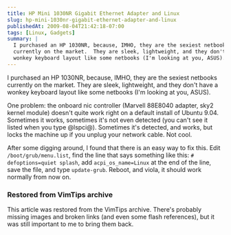 ```yaml
---
title: HP Mini 1030NR Gigabit Ethernet Adapter and Linux
slug: hp-mini-1030nr-gigabit-ethernet-adapter-and-linux
publishedAt: 2009-08-04T21:42:18-07:00
tags: [Linux, Gadgets]
summary: |
  I purchased an HP 1030NR, because, IMHO, they are the sexiest netbooks
  currently on the market.  They are sleek, lightweight, and they don't have a
  wonkey keyboard layout like some netbooks (I'm looking at you, ASUS).
---
```

I purchased an HP 1030NR, because, IMHO, they are the sexiest netbooks
currently on the market.  They are sleek, lightweight, and they don't have a
wonkey keyboard layout like some netbooks (I'm looking at you, ASUS).

One problem: the onboard nic controller (Marvell 88E8040 adapter, sky2 kernel
module) doesn't quite work right on a default install of Ubuntu 9.04.
Sometimes it works, sometimes it's not even detected (you can't see it listed
when you type @lspci@).  Sometimes it's detected, and works, but locks the
machine up if you unplug your network cable.  Not cool.

After some digging around, I found that there is an easy way to fix this.  Edit
`/boot/grub/menu.list`, find the line that says something like this: `#
defoptions=quiet splash`, add `acpi_os_name=Linux` at the end of the line, save
the file, and type `update-grub`.  Reboot, and viola, it should work normally
from now on.

<div class="restored-from-archive">
  <h3>Restored from VimTips archive</h3>
  <p>
  This article was restored from the VimTips archive. There's probably
  missing images and broken links (and even some flash references), but it
  was still important to me to bring them back.
  </p>
</div>
